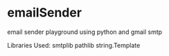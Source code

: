 # emailSender
email sender playground using python and gmail smtp

Libraries Used:
smtplib
pathlib
string.Template
